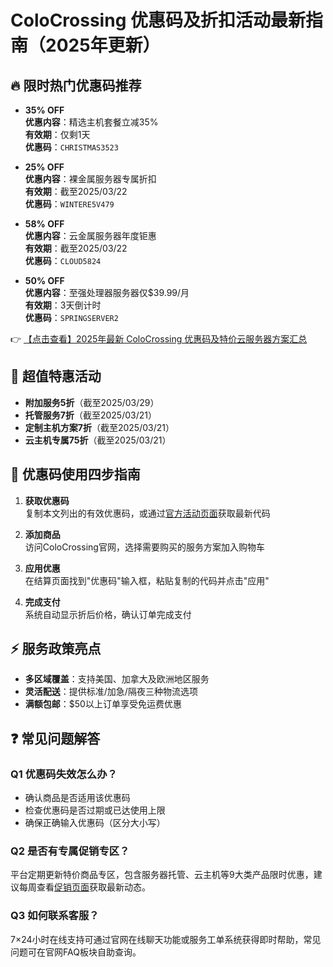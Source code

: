 # ColoCrossing 优惠码及折扣活动最新指南（2025年更新）

## 🔥 限时热门优惠码推荐

- **35% OFF**  
  **优惠内容**：精选主机套餐立减35%  
  **有效期**：仅剩1天  
  **优惠码**：`CHRISTMAS3523`  

- **25% OFF**  
  **优惠内容**：裸金属服务器专属折扣  
  **有效期**：截至2025/03/22  
  **优惠码**：`WINTERE5V479`  

- **58% OFF**  
  **优惠内容**：云金属服务器年度钜惠  
  **有效期**：截至2025/03/22  
  **优惠码**：`CLOUD5824`  

- **50% OFF**  
  **优惠内容**：至强处理器服务器仅$39.99/月  
  **有效期**：3天倒计时  
  **优惠码**：`SPRINGSERVER2`  

👉 [【点击查看】2025年最新 ColoCrossing 优惠码及特价云服务器方案汇总](https://bit.ly/ColoCrossing)

## 🛒 超值特惠活动

- **附加服务5折**（截至2025/03/29）
- **托管服务7折**（截至2025/03/21）
- **定制主机方案7折**（截至2025/03/21）
- **云主机专属75折**（截至2025/03/21）

## 📝 优惠码使用四步指南

1. **获取优惠码**  
   复制本文列出的有效优惠码，或通过[官方活动页面](https://bit.ly/ColoCrossing)获取最新代码

2. **添加商品**  
   访问ColoCrossing官网，选择需要购买的服务方案加入购物车

3. **应用优惠**  
   在结算页面找到"优惠码"输入框，粘贴复制的代码并点击"应用"

4. **完成支付**  
   系统自动显示折后价格，确认订单完成支付

## ⚡ 服务政策亮点

- **多区域覆盖**：支持美国、加拿大及欧洲地区服务
- **灵活配送**：提供标准/加急/隔夜三种物流选项
- **满额包邮**：$50以上订单享受免运费优惠

## ❓ 常见问题解答

### Q1 优惠码失效怎么办？
- 确认商品是否适用该优惠码
- 检查优惠码是否过期或已达使用上限
- 确保正确输入优惠码（区分大小写）

### Q2 是否有专属促销专区？
平台定期更新特价商品专区，包含服务器托管、云主机等9大类产品限时优惠，建议每周查看[促销页面](https://bit.ly/ColoCrossing)获取最新动态。

### Q3 如何联系客服？
7×24小时在线支持可通过官网在线聊天功能或服务工单系统获得即时帮助，常见问题可在官网FAQ板块自助查询。
